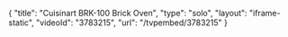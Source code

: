 {
    "title": "Cuisinart BRK-100 Brick Oven",
    "type": "solo",
    "layout": "iframe-static",
    "videoId": "3783215",
    "url": "\/tvpembed\/3783215"
}